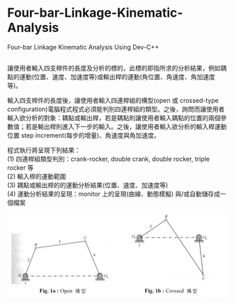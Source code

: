 # Four-bar-Linkage-Kinematic-Analysis
Four-bar Linkage Kinematic Analysis Using Dev-C++
## 
讓使用者輸入四支桿件的長度及分析的標的，此標的即指所求的分析結果，例如耦點的運動(位置、速度、加速度等)或輸出桿的運動(角位置、角速度、角加速度等)。


輸入四支桿件的長度後，讓使用者輸入四連桿組的構型(open 或 crossed-type configuration)電腦程式程式必須能判別四連桿組的類型。之後，詢問而讓使用者輸入欲分析的對象：耦點或輸出桿，若是耦點則讓使用者輸入耦點的位置的兩個參數值；若是輸出桿則進入下一步的輸入。之後，讓使用者輸入欲分析的輸入桿運動位置 step increment(每步的增量)、角速度與角加速度。


程式執行將呈現下列結果：  
(1) 四連桿組類型判別：crank-rocker, double crank, double rocker, triple rocker 等   
(2) 輸入桿的運動範圍    
(3) 耦點或輸出桿的的運動分析結果(位置、速度、加速度等)    
(4) 運動分析結果的呈現：monitor 上的呈現(曲線、動態模擬) 與/或自動儲存成一個檔案    


![](fig1a_1b.PNG)
